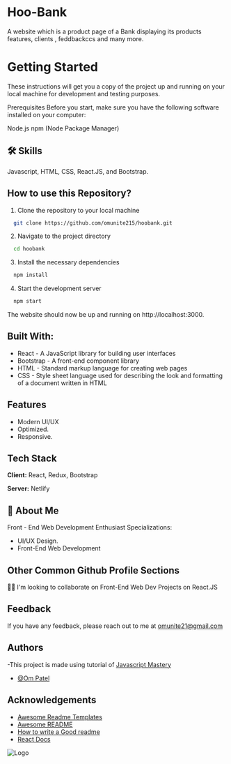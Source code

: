 
# Hoo-Bank

A website which is a product page of a Bank displaying its products features, clients , feddbackccs and many more.

# Getting Started
These instructions will get you a copy of the project up and running on your local machine for development and testing purposes.

Prerequisites
Before you start, make sure you have the following software installed on your computer:

Node.js
npm (Node Package Manager)


## 🛠 Skills
Javascript, HTML, CSS, React.JS, and Bootstrap.


## How to use this Repository?

1. Clone the repository to your local machine

```bash
  git clone https://github.com/omunite215/hoobank.git

```
2. Navigate to the project directory

```bash
  cd hoobank
```
3. Install the necessary dependencies
```bash
  npm install
```

4. Start the development server
```bash
  npm start
```

The website should now be up and running on http://localhost:3000.

## Built With:

- React - A JavaScript library for building user interfaces
- Bootstrap - A front-end component library
- HTML - Standard markup language for creating web pages
- CSS - Style sheet language used for describing the look and formatting of a document written in HTML

## Features

- Modern UI/UX
- Optimized.
- Responsive.


## Tech Stack

**Client:** React, Redux, Bootstrap

**Server:** Netlify


## 🚀 About Me
Front - End Web Development Enthusiast
Specializations:
- UI/UX Design.
- Front-End Web Development


## Other Common Github Profile Sections

👯‍♀️ I'm looking to collaborate on Front-End Web Dev Projects on React.JS




## Feedback

If you have any feedback, please reach out to me at omunite21@gmail.com


## Authors
-This project is made using tutorial of [Javascript Mastery](https://www.youtube.com/watch?v=_oO4Qi5aVZs&t=57s)

- [@Om Patel](https://github.com/omunite215)


## Acknowledgements

 - [Awesome Readme Templates](https://awesomeopensource.com/project/elangosundar/awesome-README-templates)
 - [Awesome README](https://github.com/matiassingers/awesome-readme)
 - [How to write a Good readme](https://bulldogjob.com/news/449-how-to-write-a-good-readme-for-your-github-project)
 - [React Docs](https://reactjs.org/)



![Logo](https://user-images.githubusercontent.com/78680563/214765405-cc734a03-8b4b-4051-be25-77d4b088ea69.png)

